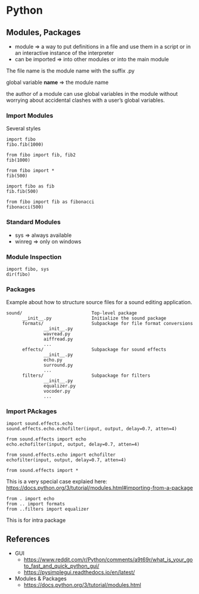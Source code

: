 Python
======

Modules, Packages
-------

* module => a way to put definitions in a file and use them in a script or in an interactive instance of the interpreter
* can be imported => into other modules or into the main module

The file name is the module name with the suffix .py

global variable __name__ => the module name

the author of a module can use global variables in the module without worrying about accidental clashes with a user’s global variables.

### Import Modules
Several styles

```
import fibo
fibo.fib(1000)
```

```
from fibo import fib, fib2
fib(1000)
```

```
from fibo import *
fib(500)
```

```
import fibo as fib
fib.fib(500)
```

```
from fibo import fib as fibonacci
fibonacci(500)
```

### Standard Modules

* sys => always available
* winreg => only on windows

### Module Inspection

```
import fibo, sys
dir(fibo)
```

### Packages

Example about how to structure source files for a sound editing application.
```
sound/                          Top-level package
      __init__.py               Initialize the sound package
      formats/                  Subpackage for file format conversions
              __init__.py
              wavread.py
              aiffread.py
              ...
      effects/                  Subpackage for sound effects
              __init__.py
              echo.py
              surround.py
              ...
      filters/                  Subpackage for filters
              __init__.py
              equalizer.py
              vocoder.py
              ...
```
### Import PAckages

```
import sound.effects.echo
sound.effects.echo.echofilter(input, output, delay=0.7, atten=4)
```

```
from sound.effects import echo
echo.echofilter(input, output, delay=0.7, atten=4)
```

```
from sound.effects.echo import echofilter
echofilter(input, output, delay=0.7, atten=4)
```

```
from sound.effects import *
```
This is a very special case explaied here: https://docs.python.org/3/tutorial/modules.html#importing-from-a-package

```
from . import echo
from .. import formats
from ..filters import equalizer
```
This is for intra package

References
----------
* GUI
  * <https://www.reddit.com/r/Python/comments/a9t69r/what_is_your_goto_fast_and_quick_python_gui/>
  * <https://pysimplegui.readthedocs.io/en/latest/>
* Modules & Packages
  * <https://docs.python.org/3/tutorial/modules.html>
